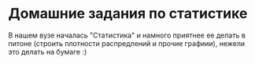# Домашние задания по статистике

В нашем вузе началась "Статистика" и намного приятнее ее делать в питоне (строить плотности распредлений и прочие графиии), нежели это делать на бумаге :)

